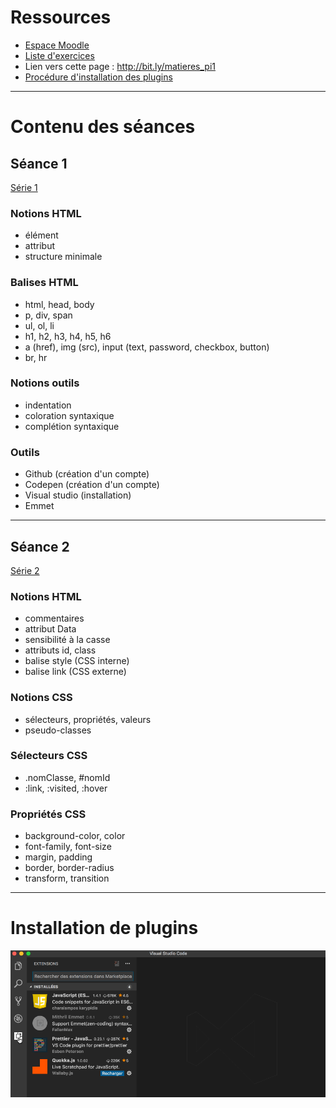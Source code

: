 # Ressources

- [Espace Moodle](http://moodle.unil.ch/course/view.php?id=8995)
- [Liste d'exercices]( https://gist.github.com/GregoryThonney)
- Lien vers cette page : http://bit.ly/matieres_pi1
- [Procédure d'installation des plugins](#installation-de-plugins)

***

# Contenu des séances

## Séance 1

[Série 1](https://gist.github.com/GregoryThonney/7639c4f1e2c211dd0af9500f93b41be2)

### Notions HTML

- élément
- attribut
- structure minimale

### Balises HTML

- html, head, body
- p, div, span
- ul, ol, li
- h1, h2, h3, h4, h5, h6
- a (href), img (src), input (text, password, checkbox, button)
- br, hr

### Notions outils

- indentation
- coloration syntaxique
- complétion syntaxique

### Outils

- Github (création d'un compte)
- Codepen (création d'un compte)
- Visual studio (installation)
- Emmet

***

## Séance 2

[Série 2](https://gist.github.com/GregoryThonney/b5913313481bdda5a0f2aba4e4e46d64)

### Notions HTML

- commentaires
- attribut Data
- sensibilité à la casse
- attributs id, class
- balise style (CSS interne)
- balise link (CSS externe)

### Notions CSS

- sélecteurs, propriétés, valeurs
- pseudo-classes

### Sélecteurs CSS

- .nomClasse, #nomId
- :link, :visited, :hover

### Propriétés CSS

- background-color, color
- font-family, font-size
- margin, padding
- border, border-radius
- transform, transition

***

# Installation de plugins

![Installation de plugins sur Visual Studio Code](installer_package_VS_Code.gif)
